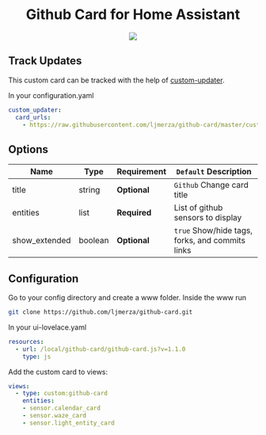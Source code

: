 <h1 align="center">Github Card for Home Assistant</h1>

<p align="center">
  <img src='https://i.imgur.com/uPgIqFl.png' />
</p>


<h2>Track Updates</h2>

This custom card can be tracked with the help of [custom-updater](https://github.com/custom-components/custom_updater).

In your configuration.yaml

```yaml
custom_updater:
  card_urls:
    - https://raw.githubusercontent.com/ljmerza/github-card/master/custom_updater.json
```

<h2>Options</h2>

| Name | Type | Requirement | `Default` Description
| ---- | ---- | ------- | -----------
| title | string | **Optional** | `Github` Change card title
| entities | list | **Required** | List of github sensors to display
| show_extended | boolean | **Optional** | `true` Show/hide tags, forks, and commits links

<h2>Configuration</h2>
Go to your config directory and create a www folder. Inside the www run

```bash
git clone https://github.com/ljmerza/github-card.git
```

In your ui-lovelace.yaml

```yaml
resources:
  - url: /local/github-card/github-card.js?v=1.1.0
    type: js
```

Add the custom card to views:

```yaml
views:
  - type: custom:github-card
    entities:
    - sensor.calendar_card
    - sensor.waze_card
    - sensor.light_entity_card
```